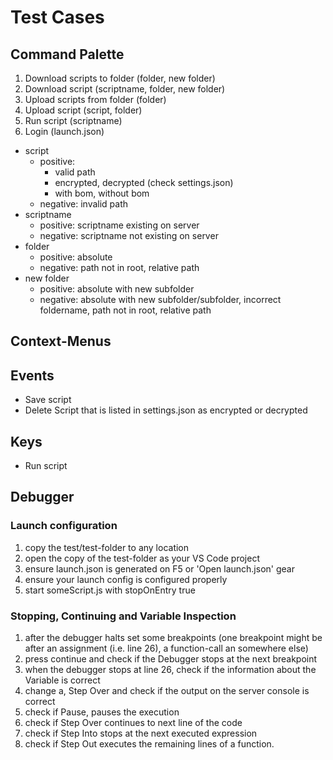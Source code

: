 # Test Cases

## Command Palette

1. Download scripts to folder (folder, new folder)
2. Download script (scriptname, folder, new folder)
3. Upload scripts from folder (folder)
4. Upload script (script, folder)
5. Run script (scriptname)
6. Login (launch.json)

* script
    * positive:
        * valid path
        * encrypted, decrypted (check settings.json)
        * with bom, without bom
    * negative: invalid path
* scriptname
    * positive: scriptname existing on server
    * negative: scriptname not existing on server
* folder
    * positive: absolute
    * negative: path not in root, relative path
* new folder
    * positive: absolute with new subfolder
    * negative: absolute with new subfolder/subfolder, incorrect foldername, path not in root, relative path

## Context-Menus

## Events

* Save script
* Delete Script that is listed in settings.json as encrypted or decrypted

## Keys

* Run script

## Debugger
### Launch configuration
1. copy the test/test-folder to any location
2. open the copy of the test-folder as your VS Code project
3. ensure launch.json is generated on F5 or 'Open launch.json' gear
3. ensure your launch config is configured properly
4. start someScript.js with stopOnEntry true

### Stopping, Continuing and Variable Inspection
1. after the debugger halts set some breakpoints (one breakpoint might be
  after an assignment (i.e. line 26), a function-call an somewhere
  else)
2. press continue and check if the Debugger stops at the next breakpoint
3. when the debugger stops at line 26, check if the information about the
  Variable is correct
4. change a, Step Over and check if the output on the server console is
  correct
5. check if Pause, pauses the execution
6. check if Step Over continues to next line of the code
7. check if Step Into stops at the next executed expression
8. check if Step Out executes the remaining lines of a function.
